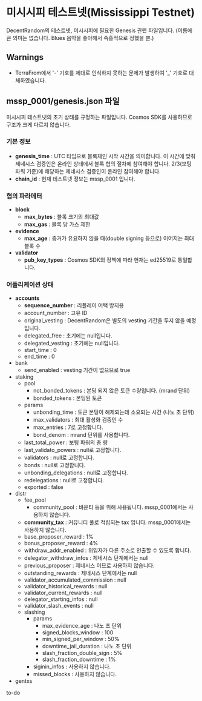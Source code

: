 # 미시시피 테스트넷(Mississippi Testnet)

DecentRandom의 테스트넷, 미시시피에 필요한 Genesis 관련 파일입니다.
(이름에 큰 의미는 없습니다. Blues 음악을 좋아해서 즉흥적으로 정했을 뿐.)

## Warnings

- TerraFrom에서 '-' 기호를 제대로 인식하지 못하는 문제가 발생하여 '_' 기호로 대체하였습니다.

## mssp_0001/genesis.json 파일

미시시피 테스트넷의 초기 상태를 규정하는 파일입니다. Cosmos SDK를 사용하므로 구조가 크게 다르지 않습니다.

### 기본 정보

- **genesis_time** : UTC 타임으로 블록체인 시작 시간을 의미합니다. 이 시간에 맞춰 제네시스 검증인은 온라인 상태에서 블록 협의 절차에 참여해야 합니다. 2/3(보팅 파워 기준)에 해당하는 제네시스 검증인이 온라인 참여해야 합니다.
- **chain_id** : 현재 테스트넷 정보는 mssp_0001 입니다.

### 협의 파라메터

- **block**
  - **max_bytes** : 블록 크기의 최대값
  - **max_gas** : 블록 당 가스 제한
- **evidence**
  - **max_age** : 증거가 유요하지 않을 때(double signing 등으로) 이어지는 최대 블록 수
- **validator**
  - **pub_key_types** : Cosmos SDK의 정책에 따라 현재는 ed25519로 통일합니다.

### 어플리케이션 상태

- **accounts**
  - **sequence_number** : 리플레이 어택 방지용
  - account_number : 고유 ID
  - original_vesting : DecentRandom은 별도의 vesting 기간을 두지 않을 예정입니다.
  - delegated_free : 초기에는 null입니다.
  - delegated_vesting : 초기에는 null입니다.
  - start_time : 0
  - end_time : 0
- bank
  - send_enabled : vesting 기간이 없으므로 true
- staking
  - pool
    - not_bonded_tokens : 본딩 되지 않은 토큰 수량입니다. (mrand 단위)
    - bonded_tokens : 본딩된 토큰
  - params
    - unbonding_time : 토큰 본딩이 해제되는데 소요되는 시간 (나노 초 단위)
    - max_validators : 최대 활성화 검증인 수
    - max_entries : 7로 고정합니다.
    - bond_denom : mrand 단위를 사용합니다.
  - last_total_power : 보팅 파워의 총 량
  - last_validato_powers : null로 고정합니다.
  - validators : null로 고정합니다.
  - bonds : null로 고정합니다.
  - unbonding_delegations : null로 고정합니다.
  - redelegations : null로 고정합니다.
  - exported : false
- distr
  - fee_pool
    - community_pool : 바운티 등을 위해 사용됩니다. mssp_0001에서는 사용하지 않습니다.
  - **community_tax** : 커뮤니티 풀로 적립되는 tax 입니다. mssp_0001에서는 사용하지 않습니다.
  - base_proposer_reward : 1%
  - bonus_proposer_reward : 4%
  - withdraw_addr_enabled : 위임자가 다른 주소로 인출할 수 있도록 합니다.
  - delegator_withdraw_infos : 제네시스 단계에서는 null
  - previous_proposer : 제네시스 이므로 사용하지 않습니다.
  - outstanding_rewards : 제네시스 단계에서는 null
  - validator_accumulated_commission : null
  - validator_historical_rewards : null
  - validator_current_rewards : null
  - delegator_starting_infos : null
  - validator_slash_events : null
  - slashing
    - params
      - max_evidence_age : 나노 초 단위
      - signed_blocks_window : 100
      - min_signed_per_window : 50%
      - downtime_jail_duration : 나노 초 단위
      - slash_fraction_double_sign : 5%
      - slash_fraction_downtime : 1%
    - siginin_infos : 사용하지 않습니다.
    - missed_blocks : 사용하지 않습니다.
- gentxs

to-do

